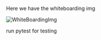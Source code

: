 Here we have the whiteboarding img 

![WhiteBoardingImg](../../../assets/stackch2.png)

run pytest for testing  